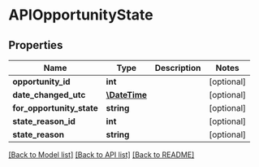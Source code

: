 # APIOpportunityState

## Properties
Name | Type | Description | Notes
------------ | ------------- | ------------- | -------------
**opportunity_id** | **int** |  | [optional] 
**date_changed_utc** | [**\DateTime**](\DateTime.md) |  | [optional] 
**for_opportunity_state** | **string** |  | [optional] 
**state_reason_id** | **int** |  | [optional] 
**state_reason** | **string** |  | [optional] 

[[Back to Model list]](../README.md#documentation-for-models) [[Back to API list]](../README.md#documentation-for-api-endpoints) [[Back to README]](../README.md)


